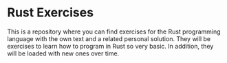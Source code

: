 # Rust Exercises
This is a repository where you can find exercises for the Rust programming language with the own text and a related personal solution. They will be exercises to learn how to program in Rust so very basic. In addition, they will be loaded with new ones over time.
